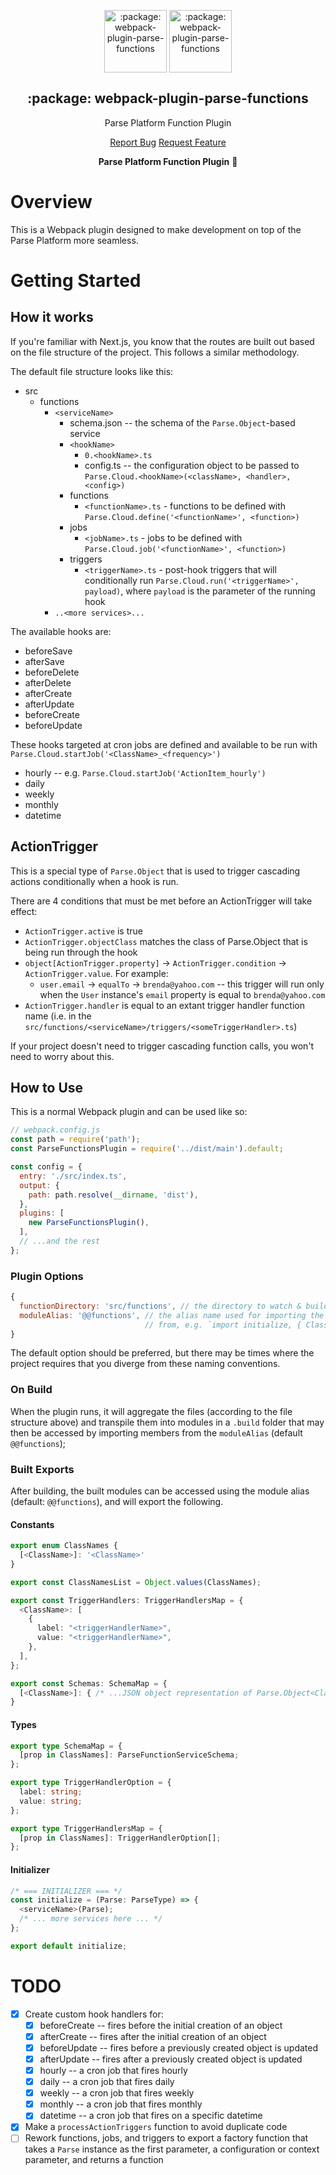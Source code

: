 <p align="center">
 <img width="100px" src="https://raw.githubusercontent.com/epicdigitalmedia/epic-ts-npm-boilerplate/main/.github/images/favicon512x512-npm.png" align="center" alt=":package: webpack-plugin-parse-functions" />
 <img width="100px" src="https://avatars.githubusercontent.com/u/113625277?s=200&v=4" align="center" alt=":package: webpack-plugin-parse-functions" />
 <h2 align="center">:package: webpack-plugin-parse-functions</h2>
 <p align="center">Parse Platform Function Plugin</p>
  <p align="center">
    <a href="https://github.com/epic-digital-im/webpack-plugin-parse-functions/issues/new/choose">Report Bug</a>
    <a href="https://github.com/epic-digital-im/webpack-plugin-parse-functions/issues/new/choose">Request Feature</a>
  </p>

<p align="center">
  <strong>Parse Platform Function Plugin</strong> 🚀
</p>

# Overview
This is a Webpack plugin designed to make development on top of the Parse Platform more seamless.

# Getting Started
## How it works
If you're familiar with Next.js, you know that the routes are built out based on the file structure of the project. This follows a similar methodology.

The default file structure looks like this:
- src
  - functions
    - `<serviceName>`
      - schema.json -- the schema of the `Parse.Object`-based service
      - `<hookName>`
        - `0.<hookName>.ts`
        - config.ts -- the configuration object to be passed to `Parse.Cloud.<hookName>(<className>, <handler>, <config>)`
      - functions
        - `<functionName>.ts` - functions to be defined with `Parse.Cloud.define('<functionName>', <function>)`
      - jobs
        - `<jobName>.ts` - jobs to be defined with `Parse.Cloud.job('<functionName>', <function>)`
      - triggers
        - `<triggerName>.ts` - post-hook triggers that will conditionally run `Parse.Cloud.run('<triggerName>', payload)`, where `payload` is the parameter of the running hook
    - `..<more services>...`

The available hooks are:
- beforeSave
- afterSave
- beforeDelete
- afterDelete
- afterCreate
- afterUpdate
- beforeCreate
- beforeUpdate

These hooks targeted at cron jobs are defined and available to be run with `Parse.Cloud.startJob('<ClassName>_<frequency>')`
- hourly -- e.g. `Parse.Cloud.startJob('ActionItem_hourly')`
- daily
- weekly
- monthly
- datetime

## ActionTrigger
This is a special type of `Parse.Object` that is used to trigger cascading actions conditionally when a hook is run.

There are 4 conditions that must be met before an ActionTrigger will take effect:
- `ActionTrigger.active` is true
- `ActionTrigger.objectClass` matches the class of Parse.Object that is being run through the hook
- `object[ActionTrigger.property]` -> `ActionTrigger.condition` -> `ActionTrigger.value`. For example:
  - `user.email` -> `equalTo` -> `brenda@yahoo.com` -- this trigger will run only when the `User` instance's `email` property is equal to `brenda@yahoo.com`
- `ActionTrigger.handler` is equal to an extant trigger handler function name (i.e. in the `src/functions/<serviceName>/triggers/<someTriggerHandler>.ts`)

If your project doesn't need to trigger cascading function calls, you won't need to worry about this.

## How to Use
This is a normal Webpack plugin and can be used like so:

```js
// webpack.config.js
const path = require('path');
const ParseFunctionsPlugin = require('../dist/main').default;

const config = {
  entry: './src/index.ts',
  output: {
    path: path.resolve(__dirname, 'dist'),
  },
  plugins: [
    new ParseFunctionsPlugin(),
  ],
  // ...and the rest
};
```

### Plugin Options
```js
{
  functionDirectory: 'src/functions', // the directory to watch & build Parse functions
  moduleAlias: '@@functions', // the alias name used for importing the built files
                              // from, e.g. `import initialize, { ClassNames } from '@@functions';`
}
```
The default option should be preferred, but there may be times where the project requires that you diverge from these naming conventions.

### On Build
When the plugin runs, it will aggregate the files (according to the file structure above) and transpile them into modules in a `.build` folder that may then be accessed by importing members from the `moduleAlias` (default `@@functions`);

### Built Exports
After building, the built modules can be accessed using the module alias (default: `@@functions`), and will export the following.

#### Constants
```typescript
export enum ClassNames {
  [<ClassName>]: '<ClassName>'
}

export const ClassNamesList = Object.values(ClassNames);

export const TriggerHandlers: TriggerHandlersMap = {
  <ClassName>: [
    {
      label: "<triggerHandlerName>",
      value: "<triggerHandlerName>",
    },
  ],
};

export const Schemas: SchemaMap = {
  [<ClassName>]: { /* ...JSON object representation of Parse.Object<ClassName> schema */ }
}
```

#### Types
```typescript
export type SchemaMap = {
  [prop in ClassNames]: ParseFunctionServiceSchema;
};

export type TriggerHandlerOption = {
  label: string;
  value: string;
};

export type TriggerHandlersMap = {
  [prop in ClassNames]: TriggerHandlerOption[];
};
```

#### Initializer
```typescript
/* === INITIALIZER === */
const initialize = (Parse: ParseType) => {
  <serviceName>(Parse);
  /* ... more services here ... */
};

export default initialize;
```

# TODO
- [x] Create custom hook handlers for:
  - [x] beforeCreate -- fires before the initial creation of an object
  - [x] afterCreate -- fires after the initial creation of an object
  - [x] beforeUpdate -- fires before a previously created object is updated
  - [x] afterUpdate -- fires after a previously created object is updated
  - [x] hourly -- a cron job that fires hourly
  - [x] daily -- a cron job that fires daily
  - [x] weekly -- a cron job that fires weekly
  - [x] monthly -- a cron job that fires monthly
  - [x] datetime -- a cron job that fires on a specific datetime
- [x] Make a `processActionTriggers` function to avoid duplicate code
- [ ] Rework functions, jobs, and triggers to export a factory function that takes a `Parse` instance as the first parameter, a configuration or context parameter, and returns a function
